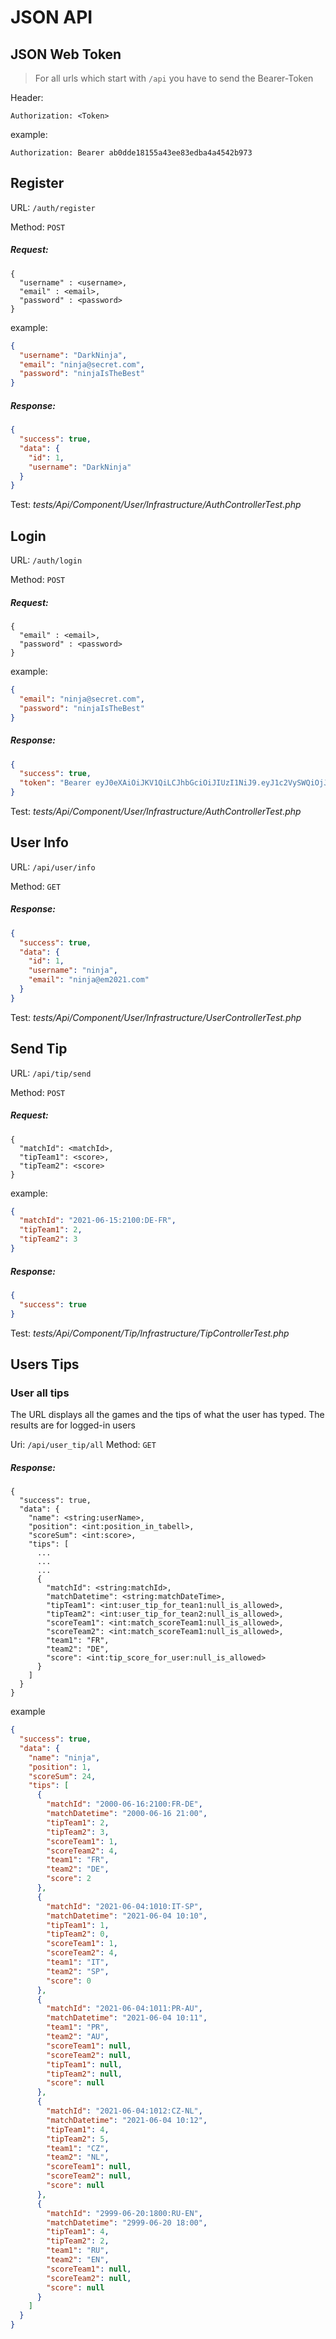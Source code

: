 # JSON API

## JSON Web Token

> For all urls which start with `/api` you have to send the Bearer-Token

Header:

```
Authorization: <Token>
```

example:

```
Authorization: Bearer ab0dde18155a43ee83edba4a4542b973
```

## Register

URL: `/auth/register`

Method: `POST`

##### Request:

```
{
  "username" : <username>,
  "email" : <email>,
  "password" : <password>
}
```

example:

```json
{
  "username": "DarkNinja",
  "email": "ninja@secret.com",
  "password": "ninjaIsTheBest"
}
```

##### Response:

```json
{
  "success": true,
  "data": {
    "id": 1,
    "username": "DarkNinja"
  }
}
```

Test: _tests/Api/Component/User/Infrastructure/AuthControllerTest.php_

## Login

URL: `/auth/login`

Method: `POST`

##### Request:

```
{
  "email" : <email>,
  "password" : <password>
}
```

example:

```json
{
  "email": "ninja@secret.com",
  "password": "ninjaIsTheBest"
}
```

##### Response:

```json
{
  "success": true,
  "token": "Bearer eyJ0eXAiOiJKV1QiLCJhbGciOiJIUzI1NiJ9.eyJ1c2VySWQiOjJ9.2MZDCZHdhlnAB1iF_c_uTR_XV3ylguykSviVfmCTWzM"
}
```

Test: _tests/Api/Component/User/Infrastructure/AuthControllerTest.php_

## User Info

URL: `/api/user/info`

Method: `GET`

##### Response:

```json
{
  "success": true,
  "data": {
    "id": 1,
    "username": "ninja",
    "email": "ninja@em2021.com"
  }
}
```

Test: _tests/Api/Component/User/Infrastructure/UserControllerTest.php_

## Send Tip

URL: `/api/tip/send`

Method: `POST`

##### Request:

```
{
  "matchId": <matchId>,
  "tipTeam1": <score>,
  "tipTeam2": <score>
}
```

example:

```json
{
  "matchId": "2021-06-15:2100:DE-FR",
  "tipTeam1": 2,
  "tipTeam2": 3
}
```

##### Response:

```json
{
  "success": true
}
```

Test: _tests/Api/Component/Tip/Infrastructure/TipControllerTest.php_

## Users Tips

### User all tips

The URL displays all the games and the tips of what the user has typed. The results are for logged-in users

Uri: `/api/user_tip/all`
Method: `GET`

##### Response:

```
{
  "success": true,
  "data": {
    "name": <string:userName>,
    "position": <int:position_in_tabell>,
    "scoreSum": <int:score>,
    "tips": [
      ...
      ...
      ...
      {
        "matchId": <string:matchId>,
        "matchDatetime": <string:matchDateTime>,
        "tipTeam1": <int:user_tip_for_tean1:null_is_allowed>,
        "tipTeam2": <int:user_tip_for_tean2:null_is_allowed>,
        "scoreTeam1": <int:match_scoreTeam1:null_is_allowed>,
        "scoreTeam2": <int:match_scoreTeam1:null_is_allowed>,
        "team1": "FR",
        "team2": "DE",
        "score": <int:tip_score_for_user:null_is_allowed>
      }
    ]
  }
}
```

example

```json
{
  "success": true,
  "data": {
    "name": "ninja",
    "position": 1,
    "scoreSum": 24,
    "tips": [
      {
        "matchId": "2000-06-16:2100:FR-DE",
        "matchDatetime": "2000-06-16 21:00",
        "tipTeam1": 2,
        "tipTeam2": 3,
        "scoreTeam1": 1,
        "scoreTeam2": 4,
        "team1": "FR",
        "team2": "DE",
        "score": 2
      },
      {
        "matchId": "2021-06-04:1010:IT-SP",
        "matchDatetime": "2021-06-04 10:10",
        "tipTeam1": 1,
        "tipTeam2": 0,
        "scoreTeam1": 1,
        "scoreTeam2": 4,
        "team1": "IT",
        "team2": "SP",
        "score": 0
      },
      {
        "matchId": "2021-06-04:1011:PR-AU",
        "matchDatetime": "2021-06-04 10:11",
        "team1": "PR",
        "team2": "AU",
        "scoreTeam1": null,
        "scoreTeam2": null,
        "tipTeam1": null,
        "tipTeam2": null,
        "score": null
      },
      {
        "matchId": "2021-06-04:1012:CZ-NL",
        "matchDatetime": "2021-06-04 10:12",
        "tipTeam1": 4,
        "tipTeam2": 5,
        "team1": "CZ",
        "team2": "NL",
        "scoreTeam1": null,
        "scoreTeam2": null,
        "score": null
      },
      {
        "matchId": "2999-06-20:1800:RU-EN",
        "matchDatetime": "2999-06-20 18:00",
        "tipTeam1": 4,
        "tipTeam2": 2,
        "team1": "RU",
        "team2": "EN",
        "scoreTeam1": null,
        "scoreTeam2": null,
        "score": null
      }
    ]
  }
}
```






